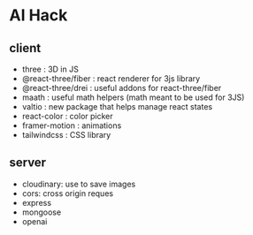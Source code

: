# AI Hack

## client

-   three : 3D in JS
-   @react-three/fiber : react renderer for 3js library
-   @react-three/drei : useful addons for react-three/fiber
-   maath : useful math helpers (math meant to be used for 3JS)
-   valtio : new package that helps manage react states
-   react-color : color picker
-   framer-motion : animations
-   tailwindcss : CSS library

## server

-   cloudinary: use to save images
-   cors: cross origin reques
-   express
-   mongoose
-   openai

